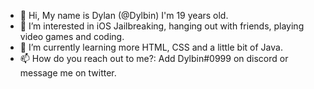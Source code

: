 - 👋 Hi, My name is Dylan (@Dylbin) I'm 19 years old.
- 👀 I’m interested in iOS Jailbreaking, hanging out with friends, playing video games and coding.
- 🌱 I’m currently learning more HTML, CSS and a little bit of Java.
- 📫 How do you reach out to me?: Add Dylbin#0999 on discord or message me on twitter.

<!---
Dylbin/Dylbin is a ✨ special ✨ repository because its `README.md` (this file) appears on your GitHub profile.
You can click the Preview link to take a look at your changes.
--->
